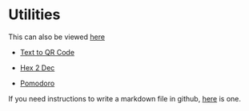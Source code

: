 # Utilities

This can also be viewed [here](https://tummanapallyanuraag.github.io/utilities/)

* [Text to QR Code](qrcode)

* [Hex 2 Dec](hex2dec)

* [Pomodoro](pomodoro)


If you need instructions to write a markdown file in github, [here](https://github.com/adam-p/markdown-here/wiki/Markdown-Cheatsheet) is one.

